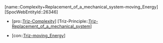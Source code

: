 ﻿---
type: TrizContradiction
aliases:
- Complexity+Replacement_of_a_mechanical_system-moving_Energy
license: CC BY-SA 4.0
copyright: https://github.com/SpocWeb
IsDeleted: false
IsReadOnly: false
Confidential: public
tags: 
- Triz/Contradiction
---
[name::Complexity+Replacement_of_a_mechanical_system-moving_Energy]
[SpocWebEntityId::26346]
+ [pro::[Triz-Complexity](tech/Triz/Parameter/Triz-Complexity.md)]
[Triz-Principle::[Triz-Replacement_of_a_mechanical_system](tech/Triz/Principle/Triz-Replacement_of_a_mechanical_system.md)]
- [con::[Triz-moving_Energy](tech/Triz/Parameter/Triz-moving_Energy.md)]

